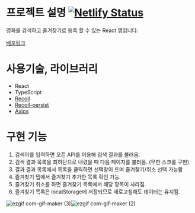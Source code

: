 # 프로젝트 설명 [![Netlify Status](https://api.netlify.com/api/v1/badges/dacd4524-0b70-4be9-99b6-0e5352473ef5/deploy-status)](https://app.netlify.com/sites/rlaebqebq-movie-search-app/deploys)

영화를 검색하고 즐겨찾기로 등록 할 수 있는 React 앱입니다.

[배포링크](https://rlaebqebq-movie-search-app.netlify.app/)

# 사용기술, 라이브러리

- React
- TypeScript
- [Recoil](https://recoiljs.org/)
- [Recoil-persist](https://github.com/polemius/recoil-persist)
- [Axios](https://github.com/axios/axios)

# 구현 기능

1. 검색어를 입력하면 오픈 API를 이용해 검색 결과를 불러옴.
2. 검색 결과 목록을 최하단으로 내렸을 때 다음 페이지를 불러옴. (무한 스크롤 구현)
3. 결과 결과 목록에서 목록을 클릭하면 선택창이 뜨며 즐겨찾기/취소 선택 가능함
4. 즐겨찾기 탭에서 즐겨찾기 추가한 목록 확인 가능.
5. 즐겨찾기 취소를 하면 즐겨찾기 목록에서 해당 항목이 사라짐.
6. 즐겨찾기 목록은 localStorage에 저장되므로 새로고침해도 데이터는 유지됨.


![ezgif com-gif-maker (3)](https://user-images.githubusercontent.com/50236673/168815757-86086779-76b3-4fe2-8928-191852125359.gif)![ezgif com-gif-maker (2)](https://user-images.githubusercontent.com/50236673/168815774-9ee7598d-1d5c-4f77-802a-60d1c5a44abc.gif)
